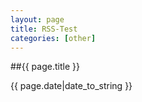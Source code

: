```yaml
---
layout: page
title: RSS-Test
categories: [other]
---
```

##{{ page.title }}


{{ page.date|date_to_string }}